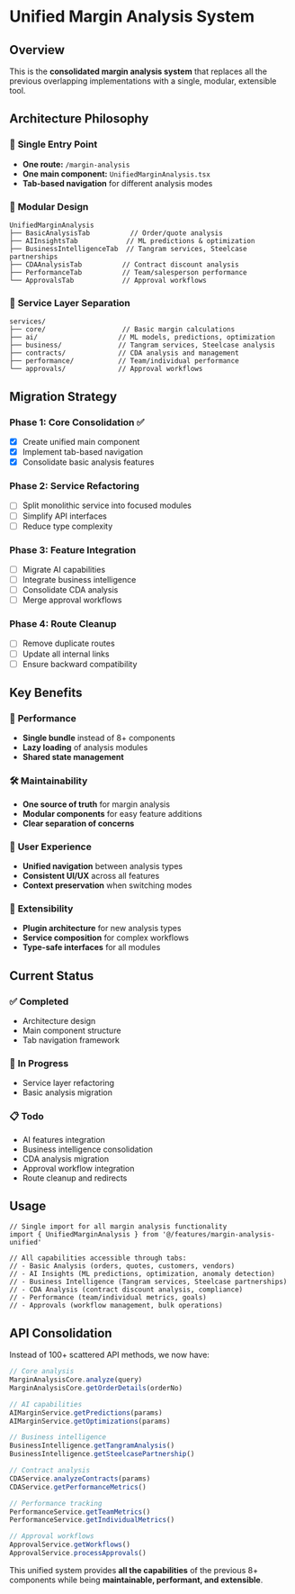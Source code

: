# Unified Margin Analysis System

## Overview
This is the **consolidated margin analysis system** that replaces all the previous overlapping implementations with a single, modular, extensible tool.

## Architecture Philosophy

### 🎯 **Single Entry Point**
- **One route:** `/margin-analysis`
- **One main component:** `UnifiedMarginAnalysis.tsx`
- **Tab-based navigation** for different analysis modes

### 🧩 **Modular Design**
```
UnifiedMarginAnalysis
├── BasicAnalysisTab          // Order/quote analysis
├── AIInsightsTab            // ML predictions & optimization  
├── BusinessIntelligenceTab  // Tangram services, Steelcase partnerships
├── CDAAnalysisTab          // Contract discount analysis
├── PerformanceTab          // Team/salesperson performance
└── ApprovalsTab            // Approval workflows
```

### 🔧 **Service Layer Separation**
```
services/
├── core/                   // Basic margin calculations
├── ai/                    // ML models, predictions, optimization
├── business/              // Tangram services, Steelcase analysis
├── contracts/             // CDA analysis and management
├── performance/           // Team/individual performance
└── approvals/             // Approval workflows
```

## Migration Strategy

### Phase 1: Core Consolidation ✅
- [x] Create unified main component
- [x] Implement tab-based navigation
- [x] Consolidate basic analysis features

### Phase 2: Service Refactoring
- [ ] Split monolithic service into focused modules
- [ ] Simplify API interfaces  
- [ ] Reduce type complexity

### Phase 3: Feature Integration
- [ ] Migrate AI capabilities
- [ ] Integrate business intelligence
- [ ] Consolidate CDA analysis
- [ ] Merge approval workflows

### Phase 4: Route Cleanup
- [ ] Remove duplicate routes
- [ ] Update all internal links
- [ ] Ensure backward compatibility

## Key Benefits

### 🚀 **Performance**
- **Single bundle** instead of 8+ components
- **Lazy loading** of analysis modules
- **Shared state management**

### 🛠 **Maintainability** 
- **One source of truth** for margin analysis
- **Modular components** for easy feature additions
- **Clear separation of concerns**

### 👥 **User Experience**
- **Unified navigation** between analysis types
- **Consistent UI/UX** across all features
- **Context preservation** when switching modes

### 🔄 **Extensibility**
- **Plugin architecture** for new analysis types
- **Service composition** for complex workflows
- **Type-safe interfaces** for all modules

## Current Status

### ✅ **Completed**
- Architecture design
- Main component structure
- Tab navigation framework

### 🔄 **In Progress**
- Service layer refactoring
- Basic analysis migration

### 📋 **Todo**
- AI features integration
- Business intelligence consolidation
- CDA analysis migration
- Approval workflow integration
- Route cleanup and redirects

## Usage

```tsx
// Single import for all margin analysis functionality
import { UnifiedMarginAnalysis } from '@/features/margin-analysis-unified'

// All capabilities accessible through tabs:
// - Basic Analysis (orders, quotes, customers, vendors)
// - AI Insights (ML predictions, optimization, anomaly detection)  
// - Business Intelligence (Tangram services, Steelcase partnerships)
// - CDA Analysis (contract discount analysis, compliance)
// - Performance (team/individual metrics, goals)
// - Approvals (workflow management, bulk operations)
```

## API Consolidation

Instead of 100+ scattered API methods, we now have:

```typescript
// Core analysis
MarginAnalysisCore.analyze(query)
MarginAnalysisCore.getOrderDetails(orderNo)

// AI capabilities  
AIMarginService.getPredictions(params)
AIMarginService.getOptimizations(params)

// Business intelligence
BusinessIntelligence.getTangramAnalysis()
BusinessIntelligence.getSteelcasePartnership()

// Contract analysis
CDAService.analyzeContracts(params)
CDAService.getPerformanceMetrics()

// Performance tracking
PerformanceService.getTeamMetrics()
PerformanceService.getIndividualMetrics()

// Approval workflows
ApprovalService.getWorkflows()
ApprovalService.processApprovals()
```

This unified system provides **all the capabilities** of the previous 8+ components while being **maintainable, performant, and extensible**. 